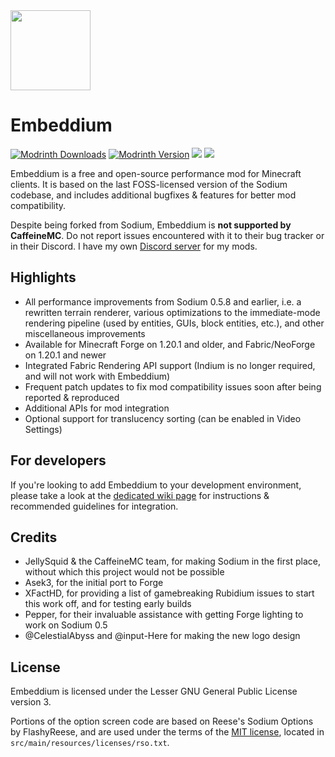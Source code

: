 <img src="src/main/resources/icon.png" width="128">

# Embeddium

[![Modrinth Downloads](https://img.shields.io/modrinth/dt/sk9rgfiA?label=Modrinth&labelColor=%232D2D2D)](https://modrinth.com/mod/embeddium)
[![Modrinth Version](https://img.shields.io/modrinth/v/sk9rgfiA?label=Latest%20version&labelColor=%232D2D2D)](https://modrinth.com/mod/embeddium/versions)
[![](http://cf.way2muchnoise.eu/short_embeddium_downloads.svg)](https://www.curseforge.com/minecraft/mc-mods/embeddium)
[![](http://cf.way2muchnoise.eu/versions/Available%20for_embeddium_full.svg)](https://www.curseforge.com/minecraft/mc-mods/embeddium/files)

Embeddium is a free and open-source performance mod for Minecraft clients. It is based on the last FOSS-licensed version of the Sodium codebase, and includes additional bugfixes & features for better mod compatibility.

Despite being forked from Sodium, Embeddium is **not supported by CaffeineMC**. Do not report issues encountered with it to their bug tracker or in their Discord. I have my own [Discord server](https://discord.gg/rN9Y7caguP) for my mods.

## Highlights

* All performance improvements from Sodium 0.5.8 and earlier, i.e. a rewritten terrain renderer, various optimizations to the immediate-mode rendering pipeline (used by entities, GUIs, block entities, etc.), and other miscellaneous improvements
* Available for Minecraft Forge on 1.20.1 and older, and Fabric/NeoForge on 1.20.1 and newer
* Integrated Fabric Rendering API support (Indium is no longer required, and will not work with Embeddium)
* Frequent patch updates to fix mod compatibility issues soon after being reported & reproduced
* Additional APIs for mod integration
* Optional support for translucency sorting (can be enabled in Video Settings)

## For developers

If you're looking to add Embeddium to your development environment, please take a look at the [dedicated wiki page](https://github.com/embeddedt/embeddium/wiki/For-Developers) for instructions & recommended guidelines for integration.

## Credits

* JellySquid & the CaffeineMC team, for making Sodium in the first place, without which this project would not be possible
* Asek3, for the initial port to Forge
* XFactHD, for providing a list of gamebreaking Rubidium issues to start this work off, and for testing early builds
* Pepper, for their invaluable assistance with getting Forge lighting to work on Sodium 0.5
* @CelestialAbyss and @input-Here for making the new logo design

## License

Embeddium is licensed under the Lesser GNU General Public License version 3.

Portions of the option screen code are based on Reese's Sodium Options by FlashyReese, and are used under the terms of
the [MIT license](https://opensource.org/license/mit), located in `src/main/resources/licenses/rso.txt`. 
